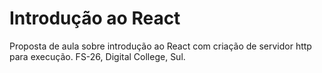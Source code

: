 # Introdução ao React

Proposta de aula sobre introdução ao React com criação de servidor http para execução. FS-26, Digital College, Sul.
